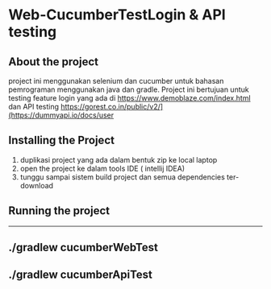 # Web-CucumberTestLogin & API testing

## About the project
project ini menggunakan selenium dan cucumber untuk bahasan pemrograman menggunakan java dan gradle. Project ini bertujuan untuk testing feature login yang ada di https://www.demoblaze.com/index.html dan API testing https://gorest.co.in/public/v2/](https://dummyapi.io/docs/user

## Installing the Project
1. duplikasi project yang ada dalam bentuk zip ke local laptop
2. open the project ke dalam tools IDE ( intellij IDEA)
3. tunggu sampai sistem build project dan semua dependencies ter-download

## Running the project
---
./gradlew cucumberWebTest
---

./gradlew cucumberApiTest
---


